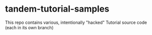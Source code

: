 # tandem-tutorial-samples
This repo contains various, intentionally "hacked" Tutorial source code (each in its own branch)
